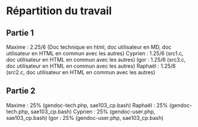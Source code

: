 # Répartition du travail

## Partie 1

Maxime : 2.25/6 (Doc technique en html, doc utilisateur en MD, doc utilisateur en HTML en commun avec les autres)
Cyprien : 1.25/6 (src1.c, doc utilisateur en HTML en commun avec les autres)
Igor : 1.25/6 (src3.c, doc utilisateur en HTML en commun avec les autres)
Raphaël : 1.25/6 (src2.c, doc utilisateur en HTML en commun avec les autres)

## Partie 2

Maxime : 25% (gendoc-tech.php, sae103_cp.bash)
Raphaël : 25% (gendoc-tech.php, sae103_cp.bash)
Cyprien : 25% (gendoc-user.php, sae103_cp.bash)
Igor : 25% (gendoc-user.php, sae103_cp.bash)